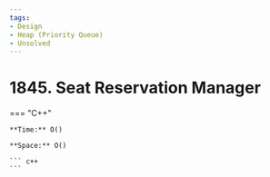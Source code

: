 ```yaml
---
tags:
- Design
- Heap (Priority Queue)
- Unsolved
---
```



# 1845. Seat Reservation Manager

=== "C++"

    **Time:** O()

    **Space:** O()

    ``` c++
    ```